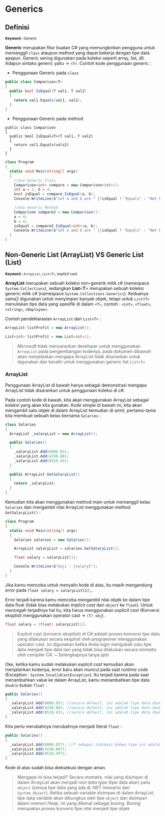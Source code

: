 # Generics
## Definisi
<sup> **Keyword :** Generic </sup>

**Generic** merupakan fitur buatan C# yang memungkinkan pengguna untuk memanggil `class` ataupun method yang dapat bekerja dengan tipe data apapun. Generic sering digunakan pada koleksi seperti array, list, dll. Adapun sintaks generic yaitu -> `<T>`. Contoh kode penggunaan generic :
- Penggunaan Generic pada `class`
```csharp
public class Comparison<T>
{
  public bool IsEqual(T val1, T val2)
  {
    return val1.Equals(val1, val2);
  }
}
```
- Penggunaan Generic pada method
```cshap
public class Comparison
{
  public bool IsEqual<T>(T val1, T val2)
  {
    return val1.Equals(vals2)
  }
}
```
``` csharp
class Program
{
  static void Main(string[] args)
  {
    //Use Generic Class
    Comparison<int> compare = new Comparison<int>();
    int a = 2, b = 4;
    bool isEqual = compare.IsEqual(a, b);
    Console.WriteLine($"int a and b are " {(isEqual ? "Equals" : "Not Equals")});

    //Use Generic Method
    Comparison compare2 = new Comparison();
    a = 4;
    b = 4;
    isEqual = compare2.IsEqual<int>(a, b);
    Console.WriteLine($"int a and b are " {(isEqual ? "Equals" : "Not Equals")});
  }
}
```
## Non-Generic List (ArrayList) VS Generic List (List<T>)
<sup> **Keyword :** `ArrayList`, `List<T>`, explicit cast </sup>

**ArrayList** merupakan sebuah koleksi non-generik milik c# (namespace `System.Collections`), sedangkan **List**<**T**> merupakan sebuah koleksi generic milik c# (namespace `System.Collections.Generics`). Keduanya sama2 digunakan untuk menyimpan banyak objek, tetapi untuk `List<T>` menuliskan tipe data yang spesifik di dalam `<T>`, contoh : `<int>`, `<float>`, `<string>`, `<Employee>`.

Contoh pendeklarasian `ArrayList` dan `List<T>` :
```csharp
ArrayList listProfit = new ArrayList();
```
```csharp
List<int> listProfit = new List<int>();
```

> *Microsoft* tidak menyarankan developer untuk menggunakan `ArrayList` pada pengembangan kodenya, pada dokumen dibawah akan menjelaskan mengapa ArrayList tidak disarankan untuk digunakan dan beralih untuk menggunakan generic list `List<T>`

### ArrayList
Penggunaan ArrayList di bawah hanya sebagai demonstrasi mengapa ArrayList tidak disarankan untuk penggunaan koleksi di c#.

Pada contoh kode di bawah, kita akan menggunakan ArrayList sebagai koleksi yang akan kita gunakan. Kode simple di bawah ini, kita akan mengambil satu objek di dalam ArrayList kemudian di-print, pertama-tama kita membuat sebuah kelas bernama `Salaries` :
```csharp
class Salaries
{
  ArrayList _salaryList = new ArrayList();

  public Salaries()
  {
    _salaryList.Add(6000.03);
    _salaryList.Add(4230.80);
    _salaryList.Add(8510.43);
  }

  public ArrayList GetSalaryList()
  {
    return _salaryList;
  }
}
```
Kemudian kita akan menggunakan method main untuk memanggil kelas `Salaries` dan mengambil nilai ArrayList menggunakan method `GetSalaryList()` :
```csharp
class Program
{
  static void Main(string[] args)
  {
    Salaries salaries = new Salaries();

    ArrayList salaryList = salaries.GetSalaryList();

    float salary = salaryList[1];

    Console.WriteLine($"Gaji : {salary}");
  }
}
```
Jika kamu mencoba untuk menyalin kode di atas, itu masih mengandung error pada `float salary = salaryList[1];`.

Error terjadi karena kamu mencoba mengambil nilai objek ke dalam tipe data float (tidak bisa melakukan _implicit cast_ dari `object` ke `float`). Untuk mencegah terjadinya hal itu, kita harus menggunakan _explicit cast_ (Konversi eksplisit menggunakan operator cast -> `(T) obj`).
```csharp
float salary = (float) salaryList[1];
```
> Explicit cast (konversi eksplisit) di C# adalah proses konversi tipe data yang dilakukan secara eksplisit oleh programmer menggunakan operator cast. Ini digunakan ketika Anda ingin mengubah satu tipe data menjadi tipe data lain yang tidak bisa dilakukan secara otomatis oleh compiler C#. ~ Selengkapnya tanya jipiti

Oke, ketika kamu sudah melakukan _explicit cast_ kemudian akan menjalankan kodenya, error baru akan muncul pada saat _runtime code_ (Exception : `System.InvalidCastException`). Itu terjadi karena pada saat menambahkan value ke dalam ArrayList, kamu menambahkan tipe data `double` bukan `float` :
```csharp
public Salaries()
{
  _salaryList.Add(6000.03); //secara default, ini adalah tipe data double
  _salaryList.Add(4230.80); //secara default, ini adalah tipe data double
  _salaryList.Add(8510.43); //secara default, ini adalah tipe data double
}
```
Kita perlu merubahnya merubahnya menjadi literal `float` :
```csharp
public Salaries()
{
  _salaryList.Add(6000.03f); //f sebagai indikasi bahwa tipe ini adalah literal float
  _salaryList.Add(4230.80f); 
  _salaryList.Add(8510.43f); 
}
```
Kode di atas sudah bisa dieksekusi dengan aman.

> Mengapa ini bisa terjadi? Secara otomatis, nilai yang disimpan di dalam ArrayList akan menjadi _root data type_ (tipe data akar) yaitu `object` (semua tipe data yang ada di .NET mewarisi dari `System.Object`). Ketika sebuah variable disimpan di dalam ArrayList, tipe data variable akan dibungkus oleh tipe `object` dan disimpan dalam memori _Heap_. ini yang dikenal sebagai _boxing_. _Boxing_ merupakan proses konversi tipe nilai menjadi tipe objek
